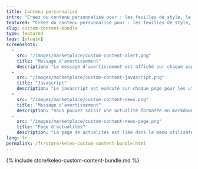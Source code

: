 ```yaml
---
title: Contenu personnalisé
intro: "Créez du contenu personnalisé pour : les feuilles de style, le javascript, un message d'avertissement global et une nouvelle page pour rendre le contenu markdown pour les nouvelles de l'entreprise."
featured: "Créez du contenu personnalisé pour : les feuilles de style, le javascript, un message d'avertissement global et une nouvelle page pour rendre le contenu markdown pour les nouvelles de l'entreprise."
slug: custom-content-bundle
type: featured
tags: [plugin]
screenshots:
  - 
    src: "/images/marketplace/custom-content-alert.png"
    title: "Message d'avertissement"
    description: "Le message d'avertissement est affiché sur chaque page pour les utilisateurs connectés."
  - 
    src: "/images/marketplace/custom-content-javascript.png"
    title: "Javascript"
    description: "Le javascript est exécuté sur chaque page pour les utilisateurs connectés."
  - 
    src: "/images/marketplace/custom-content-news.png"
    title: "Message d'avertissement"
    description: "Vous pouvez saisir une actualité formatée en markdown avec un titre"
  - 
    src: "/images/marketplace/custom-content-news-page.png"
    title: "Page d'actualités"
    description: "La page de actualités est liée dans le menu utilisateur et affiche votre message markdown"
lang: fr
permalink: /fr/store/keleo-custom-content-bundle.html
---
```


{% include store/keleo-custom-content-bundle.md %}
